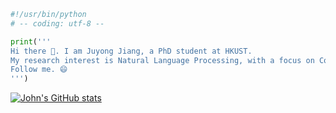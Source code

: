 ```python
#!/usr/bin/python
# -- coding: utf-8 --

print('''
Hi there 👋. I am Juyong Jiang, a PhD student at HKUST. 
My research interest is Natural Language Processing, with a focus on Code & Text Generation.
Follow me. 😄
''')
```
[![John's GitHub stats](https://github-readme-stats.vercel.app/api?username=juyongjiang&show_icons=true)](https://github.com/anuraghazra/github-readme-stats)
